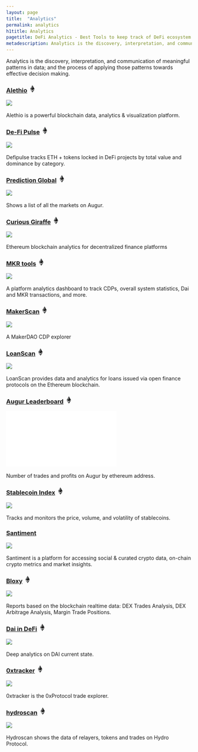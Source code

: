 ```yaml
---
layout: page
title:  "Analytics"
permalink: analytics
h1title: Analytics
pagetitle: DeFi Analytics - Best Tools to keep track of DeFi ecosystem    
metadescription: Analytics is the discovery, interpretation, and communication of meaningful patterns in data; and the process of applying those patterns towards effective decision making.
---
```

Analytics is the discovery, interpretation, and communication of meaningful patterns in data; and the process of applying those patterns towards effective decision making.

### [Alethio](https://aleth.io/) ![](/images/ether.png)

![](//image.thum.io/get/width/500/crop/600/https://aleth.io/)

Alethio is a powerful blockchain data, analytics & visualization platform.

### [De-Fi Pulse](https://defipulse.com/) ![](/images/ether.png)

![](//image.thum.io/get/width/500/crop/600/https://defipulse.com/)

Defipulse tracks ETH + tokens locked in DeFi projects by total value and dominance by category.

### [Prediction Global](https://predictions.global) ![](/images/ether.png)

![](//image.thum.io/get/width/500/crop/600/https://predictions.global)

Shows a list of all the markets on Augur.

### [Curious Giraffe](https://www.curiousgiraffe.io/augur/) ![](/images/ether.png)

![](//image.thum.io/get/width/500/crop/600/https://www.curiousgiraffe.io/augur/)

Ethereum blockchain analytics for decentralized finance platforms

### [MKR tools](https://mkr.tools/) ![](/images/ether.png)

![](//image.thum.io/get/width/500/crop/600/https://mkr.tools/)

A platform analytics dashboard to track CDPs, overall system statistics, Dai and MKR transactions, and more.

### [MakerScan](https://makerscan.io/) ![](/images/ether.png)

![](//image.thum.io/get/width/500/crop/600/https://makerscan.io/)

A MakerDAO CDP explorer

### [LoanScan](https://loanscan.io/) ![](/images/ether.png)

![](//image.thum.io/get/width/500/crop/600/https://loanscan.io/)

LoanScan provides data and analytics for loans issued via open finance protocols on the Ethereum blockchain.

### [Augur Leaderboard](https://mikemcdonald.github.io/augur/leaderboard.html) ![](/images/ether.png)

![](//image.thum.io/get/width/500/crop/600/https://mikemcdonald.github.io/augur/leaderboard.html)

Number of trades and profits on Augur by ethereum address.

### [Stablecoin Index](https://stablecoinindex.com/) ![](/images/ether.png)

![](//image.thum.io/get/width/500/crop/600/https://stablecoinindex.com/)

Tracks and monitors the price, volume, and volatility of stablecoins.

### [Santiment](https://santiment.net/)

![](//image.thum.io/get/width/500/crop/600/https://santiment.net/)

Santiment is a platform for accessing social & curated crypto data, on-chain crypto metrics and market insights.

### [Bloxy](https://bloxy.info/analytics) ![](/images/ether.png)

![](//image.thum.io/get/width/500/crop/600/https://bloxy.info/analytics)

Reports based on the blockchain realtime data: DEX Trades Analysis, DEX Arbitrage Analysis, Margin Trade Positions.  

### [Dai in DeFi](http://dai-in-defi.com/) ![](/images/ether.png)

![](//image.thum.io/get/width/500/crop/600/http://dai-in-defi.com/)

Deep analytics on DAI current state.   

### [0xtracker](https://0xtracker.com/) ![](/images/ether.png)

![](//image.thum.io/get/width/500/crop/600/https://0xtracker.com/)

0xtracker is the 0xProtocol trade explorer.  

### [hydroscan](https://hydroscan.io/) ![](/images/ether.png)

![](//image.thum.io/get/width/500/crop/600/https://hydroscan.io/)

 Hydroscan shows the data of relayers, tokens and trades on Hydro Protocol. 
